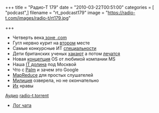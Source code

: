 +++
title = "Радио-Т 179"
date = "2010-03-22T00:51:00"
categories = [ "podcast",]
filename = "rt_podcast179"
image = "https://radio-t.com/images/radio-t/rt179.jpg"

+++

- Четверть века[ зоне .com](http://internet.cnews.ru/news/line/index.shtml?2010/03/15/382726)
- Гугл нервно курит на [втором](http://internet.cnews.ru/news/line/index.shtml?2010/03/17/383035) месте
- Самые конкурсные ИТ [специальности](http://www.securitylab.ru/news/391826.php)
- Дети британских ученых [хакают](http://soft.compulenta.ru/516132/) а потом [лечатся](http://science.compulenta.ru/515680/)
- Новая [концепция](http://soft.compulenta.ru/515862/) OS от любимой компании MS
- Наша [IT долина](http://science.compulenta.ru/515727/) под Москвой
- Что с [Palm](http://habrahabr.ru/blogs/google/88145/) и зачем это Google
- [MapReduce](http://ayende.com/Blog/archive/2010/03/14/map-reduce-ndash-a-visual-explanation.aspx) для простых слушателей
- [Милиция](http://www.securitylab.ru/news/391848.php) озверела, но не окончательно
- [Их](http://habrahabr.ru/blogs/microsoft/87795/) нравы

[Аудио](http://archive.rucast.net/radio-t/media/rt_podcast179.mp3)
[radio-t.torrent](http://www.radio-t.com/torrents/rt_podcast179.mp3.torrent)

* [Лог чата](http://chat.radio-t.com/logs/radio-t-179.html)
<audio src="http://archive.rucast.net/radio-t/media/rt_podcast179.mp3" preload="none"></audio>